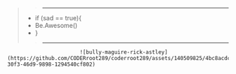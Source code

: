 >>-----------------------
>- if (sad == true){
>- Be.Awesome()
>- }
>>----------------------


                           ![bully-maguire-rick-astley](https://github.com/CODERroot289/coderroot289/assets/140509825/4bc8acdc-30f3-46d9-9898-1294540cf802)

<!--
**CODERroot289/coderroot289** is a ✨ _special_ ✨ repository because its `README.md` (this file) appears on your GitHub profile.

Here are some ideas to get you started:

- 🔭 I’m currently working on ...
- 🌱 I’m currently learning ...
- 👯 I’m looking to collaborate on ...
- 🤔 I’m looking for help with ...
- 💬 Ask me about ...
- 📫 How to reach me: ...
- 😄 Pronouns: ...
- ⚡ Fun fact: ...
-->
